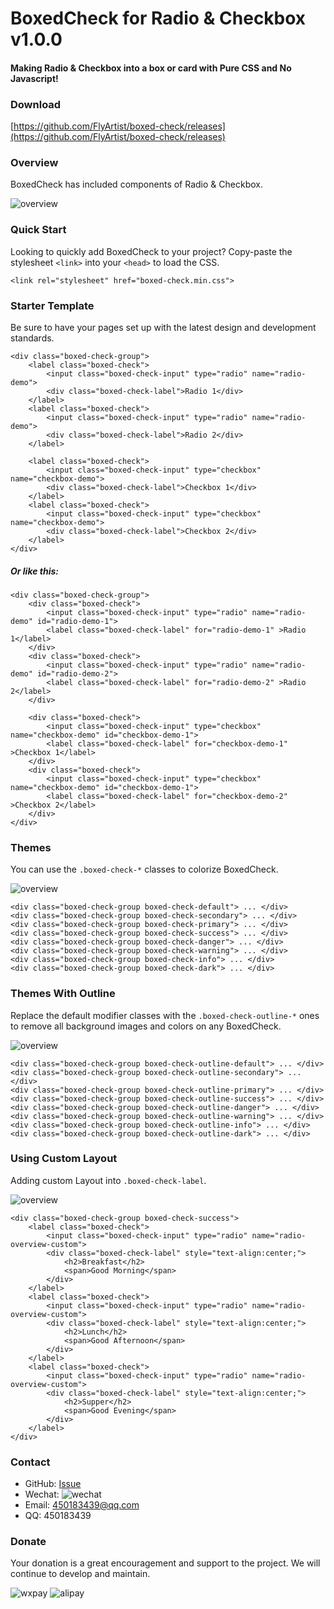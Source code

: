 # BoxedCheck for Radio & Checkbox v1.0.0
#### Making Radio & Checkbox into a box or card with Pure CSS and No Javascript!

### Download

 [https://github.com/FlyArtist/boxed-check/releases](https://github.com/FlyArtist/boxed-check/releases)

### Overview
BoxedCheck has included components of Radio & Checkbox.

![overview](http://res.beanie.top/BoxedCheck/demo1.png)


### Quick Start

Looking to quickly add BoxedCheck to your project? Copy-paste the stylesheet ```<link>``` into your ```<head>``` to load the CSS.

```
<link rel="stylesheet" href="boxed-check.min.css">
```
### Starter Template
Be sure to have your pages set up with the latest design and development standards.


	<div class="boxed-check-group">
	    <label class="boxed-check">
	        <input class="boxed-check-input" type="radio" name="radio-demo">
	        <div class="boxed-check-label">Radio 1</div>
	    </label>
	    <label class="boxed-check">
	        <input class="boxed-check-input" type="radio" name="radio-demo">
	        <div class="boxed-check-label">Radio 2</div>
	    </label>
	
	    <label class="boxed-check">
	        <input class="boxed-check-input" type="checkbox" name="checkbox-demo">
	        <div class="boxed-check-label">Checkbox 1</div>
	    </label>
	    <label class="boxed-check">
	        <input class="boxed-check-input" type="checkbox" name="checkbox-demo">
	        <div class="boxed-check-label">Checkbox 2</div>
	    </label>
	</div>

##### Or like this:

	<div class="boxed-check-group">
	    <div class="boxed-check">
	        <input class="boxed-check-input" type="radio" name="radio-demo" id="radio-demo-1">
	        <label class="boxed-check-label" for="radio-demo-1" >Radio 1</label>
	    </div>
	    <div class="boxed-check">
	        <input class="boxed-check-input" type="radio" name="radio-demo" id="radio-demo-2">
	        <label class="boxed-check-label" for="radio-demo-2" >Radio 2</label>
	    </div>
	
	    <div class="boxed-check">
	        <input class="boxed-check-input" type="checkbox" name="checkbox-demo" id="checkbox-demo-1">
	        <label class="boxed-check-label" for="checkbox-demo-1" >Checkbox 1</label>
	    </div>
	    <div class="boxed-check">
	        <input class="boxed-check-input" type="checkbox" name="checkbox-demo" id="checkbox-demo-1">
	        <label class="boxed-check-label" for="checkbox-demo-2" >Checkbox 2</label>
	    </div>
	</div>

### Themes
You can use the ```.boxed-check-*``` classes to colorize BoxedCheck.

![overview](http://res.beanie.top/BoxedCheck/demo2.png)

	<div class="boxed-check-group boxed-check-default"> ... </div>
	<div class="boxed-check-group boxed-check-secondary"> ... </div>
	<div class="boxed-check-group boxed-check-primary"> ... </div>
	<div class="boxed-check-group boxed-check-success"> ... </div>
	<div class="boxed-check-group boxed-check-danger"> ... </div>
	<div class="boxed-check-group boxed-check-warning"> ... </div>
	<div class="boxed-check-group boxed-check-info"> ... </div>
	<div class="boxed-check-group boxed-check-dark"> ... </div>

### Themes With Outline
Replace the default modifier classes with the ```.boxed-check-outline-*``` ones to remove all background images and colors on any BoxedCheck.

![overview](http://res.beanie.top/BoxedCheck/demo3.png)

	<div class="boxed-check-group boxed-check-outline-default"> ... </div>
	<div class="boxed-check-group boxed-check-outline-secondary"> ... </div>
	<div class="boxed-check-group boxed-check-outline-primary"> ... </div>
	<div class="boxed-check-group boxed-check-outline-success"> ... </div>
	<div class="boxed-check-group boxed-check-outline-danger"> ... </div>
	<div class="boxed-check-group boxed-check-outline-warning"> ... </div>
	<div class="boxed-check-group boxed-check-outline-info"> ... </div>
	<div class="boxed-check-group boxed-check-outline-dark"> ... </div>

### Using Custom Layout
Adding custom Layout into ```.boxed-check-label```.

![overview](http://res.beanie.top/BoxedCheck/demo4.png)

	<div class="boxed-check-group boxed-check-success">
	    <label class="boxed-check">
	        <input class="boxed-check-input" type="radio" name="radio-overview-custom">
	        <div class="boxed-check-label" style="text-align:center;">
	            <h2>Breakfast</h2>
	            <span>Good Morning</span>
	        </div>
	    </label>
	    <label class="boxed-check">
	        <input class="boxed-check-input" type="radio" name="radio-overview-custom">
	        <div class="boxed-check-label" style="text-align:center;">
	            <h2>Lunch</h2>
	            <span>Good Afternoon</span>
	        </div>
	    </label>
	    <label class="boxed-check">
	        <input class="boxed-check-input" type="radio" name="radio-overview-custom">
	        <div class="boxed-check-label" style="text-align:center;">
	            <h2>Supper</h2>
	            <span>Good Evening</span>
	        </div>
	    </label>
	</div>

### Contact
* GitHub: [Issue](https://github.com/FlyArtist/boxed-check/issues)
* Wechat: ![wechat](http://res.beanie.top/x/personal_wechat.jpg)
* Email: [450183439@qq.com](mailto:450183439@qq.com)
* QQ: 450183439

### Donate

Your donation is a great encouragement and support to the project. We will continue to develop and maintain.

![wxpay](http://res.beanie.top/x/personal_wxpay.png)
![alipay](http://res.beanie.top/x/personal_alipay.png)